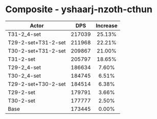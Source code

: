 # Composite - yshaarj-nzoth-cthun
| Actor | DPS | Increase |
|---|:---:|:---:|
|T31-2_4-set|217039|25.13%|
|T29-2-set+T31-2-set|211968|22.21%|
|T30-2-set+T31-2-set|209867|21.00%|
|T31-2-set|205797|18.65%|
|T29-2_4-set|186634|7.60%|
|T30-2_4-set|184745|6.51%|
|T29-2-set+T30-2-set|184514|6.38%|
|T29-2-set|179791|3.66%|
|T30-2-set|177777|2.50%|
|Base|173445|0.00%|
